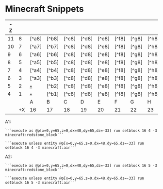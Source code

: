 # Minecraft Snippets
|-Z||||||||||||||||||
|---|---|---|---|---|---|---|---|---|---|---|---|---|---|---|---|---|---|
|11|8|[^a8]|[^b8]|[^c8]|[^d8]|[^e8]|[^f8]|[^g8]|[^h8]|[^i8]|[^j8]|[^k8]|[^l8]|[^m8]|[^n8]|[^o8]|[^p8]|
|10|7|[^a7]|[^b7]|[^c8]|[^d8]|[^e8]|[^f8]|[^g8]|[^h8]|[^i8]|[^j8]|[^k8]|[^l8]|[^m8]|[^n8]|[^o8]|[^p8]|
|9 |6|[^a6]|[^b6]|[^c8]|[^d8]|[^e8]|[^f8]|[^g8]|[^h8]|[^i8]|[^j8]|[^k8]|[^l8]|[^m8]|[^n8]|[^o8]|[^p8]|
|8 |5|[^a5]|[^b5]|[^c8]|[^d8]|[^e8]|[^f8]|[^g8]|[^h8]|[^i8]|[^j8]|[^k8]|[^l8]|[^m8]|[^n8]|[^o8]|[^p8]|
|7 |4|[^a4]|[^b4]|[^c8]|[^d8]|[^e8]|[^f8]|[^g8]|[^h8]|[^i8]|[^j8]|[^k8]|[^l8]|[^m8]|[^n8]|[^o8]|[^p8]|
|6 |3|[^a3]|[^b3]|[^c8]|[^d8]|[^e8]|[^f8]|[^g8]|[^h8]|[^i8]|[^j8]|[^k8]|[^l8]|[^m8]|[^n8]|[^o8]|[^p8]|
|5 |2|<sup>[•](#a2)</sup>|[^b2]|[^c8]|[^d8]|[^e8]|[^f8]|[^g8]|[^h8]|[^i8]|[^j8]|[^k8]|[^l8]|[^m8]|[^n8]|[^o8]|[^p8]|
|4 |1|<sup>[•](#a1)</sup>|[^b1]|[^c8]|[^d8]|[^e8]|[^f8]|[^g8]|[^h8]|[^i8]|[^j8]|[^k8]|[^l8]|[^m8]|[^n8]|[^o8]|[^p8]|
|  | |A|B|C|D|E|F|G|H|I|J|K|L|M|N|O|P|
|  |+X|16|17|18|19|20|21|22|23|24|25|26|27|28|29|30|31|


<a name="a1">A1</a>:

    ```execute as @p[x=0,y=65,z=0,dx=48,dy=65,dz=-33] run setblock 16 4 -3 minecraft:redstone_block```
    
    ```execute unless entity @p[x=0,y=65,z=0,dx=48,dy=65,dz=-33] run setblock 16 4 -3 minecraft:air```

<a name="a2">A2</a>:

    ```execute as @p[x=0,y=65,z=0,dx=48,dy=65,dz=-33] run setblock 16 5 -3 minecraft:redstone_block```
    
    ```execute unless entity @p[x=0,y=65,z=0,dx=48,dy=65,dz=-33] run setblock 16 5 -3 minecraft:air```